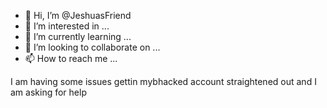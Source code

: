 - 👋 Hi, I’m @JeshuasFriend
- 👀 I’m interested in ...
- 🌱 I’m currently learning ...
- 💞️ I’m looking to collaborate on ...
- 📫 How to reach me ...

<!---
JeshuasFriend/JeshuasFriend is a ✨ special ✨ repository because its `README.md` (this file) appears on your GitHub profile.
You can click the Preview link to take a look at your changes.
--->
I am having some issues gettin mybhacked account straightened out and I am asking for help
